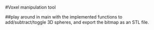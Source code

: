 #Voxel manipulation tool

##play around in main with the implemented functions to add/subtract/toggle 3D spheres, and export the bitmap as an STL file.
